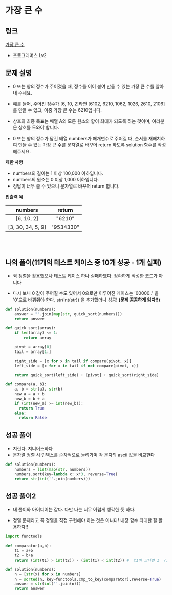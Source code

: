 # 가장 큰 수

## 링크

[가장 큰 수](https://programmers.co.kr/learn/courses/30/lessons/42746#)

- 프로그래머스 Lv2

## 문제 설명

- 0 또는 양의 정수가 주어졌을 때, 정수를 이어 붙여 만들 수 있는 가장 큰 수를 알아내 주세요.

- 예를 들어, 주어진 정수가 [6, 10, 2]라면 [6102, 6210, 1062, 1026, 2610, 2106]를 만들 수 있고, 이중 가장 큰 수는 6210입니다.

- 상호의 최종 목표는 배열 A의 모든 원소의 합이 최대가 되도록 하는 것이며, 여러분은 상호를 도와야 합니다.

- 0 또는 양의 정수가 담긴 배열 numbers가 매개변수로 주어질 때, 순서를 재배치하여 만들 수 있는 가장 큰 수를 문자열로 바꾸어 return 하도록 solution 함수를 작성해주세요.

**제한 사항**

- numbers의 길이는 1 이상 100,000 이하입니다.
- numbers의 원소는 0 이상 1,000 이하입니다.
- 정답이 너무 클 수 있으니 문자열로 바꾸어 return 합니다.

**입출력 예**

|      numbers      |  return   |
| :---------------: | :-------: |
|    [6, 10, 2]     |  "6210"   |
| [3, 30, 34, 5, 9] | "9534330" |

<br></br>

## 나의 풀이(11개의 테스트 케이스 중 10개 성공 - 1개 실패)

- 퀵 정렬을 활용했으나 테스트 케이스 하나 실패하였다. 정확하게 작성한 코드가 아니다

- 다시 보니 0 값이 주어질 수도 있어서 0으로만 이루어진 케이스는 '00000..' 을 '0'으로 바꿔줘야 한다. str(int(str)) 을 추가했더니 성공! **(문제 꼼꼼하게 읽자!!)**

```python
def solution(numbers):
    answer = "".join(map(str, quick_sort(numbers)))
    return answer

def quick_sort(array):
    if len(array) <= 1:
        return array

    pivot = array[0]
    tail = array[1:]

    right_side = [x for x in tail if compare(pivot, x)]
    left_side = [x for x in tail if not compare(pivot, x)]

    return quick_sort(left_side) + [pivot] + quick_sort(right_side)

def compare(a, b):
    a, b = str(a), str(b)
    new_a = a + b
    new_b = b + a
    if (int(new_a) >= int(new_b)):
      return True
    else:
      return False
```

## 성공 풀이

- 지린다. 지니어스하다
- 문자열 정렬 시 인덱스를 순차적으로 늘려가며 각 문자의 ascii 값을 비교한다

```python
def solution(numbers):
    numbers = list(map(str, numbers))
    numbers.sort(key=lambda x: x*3, reverse=True)
    return str(int(''.join(numbers)))
```

## 성공 풀이2

- 내 풀이와 아이디어는 같다. 다만 나는 너무 어렵게 생각한 듯 하다.

- 정렬 문제라고 꼭 정렬을 직접 구현해야 하는 것은 아니다! 내장 함수 최대한 잘 활용하자!!

```python
import functools

def comparator(a,b):
    t1 = a+b
    t2 = b+a
    return (int(t1) > int(t2)) - (int(t1) < int(t2)) #  t1이 크다면 1  // t2가 크다면 -1  //  같으면 0

def solution(numbers):
    n = [str(x) for x in numbers]
    n = sorted(n, key=functools.cmp_to_key(comparator),reverse=True)
    answer = str(int(''.join(n)))
    return answer
```
